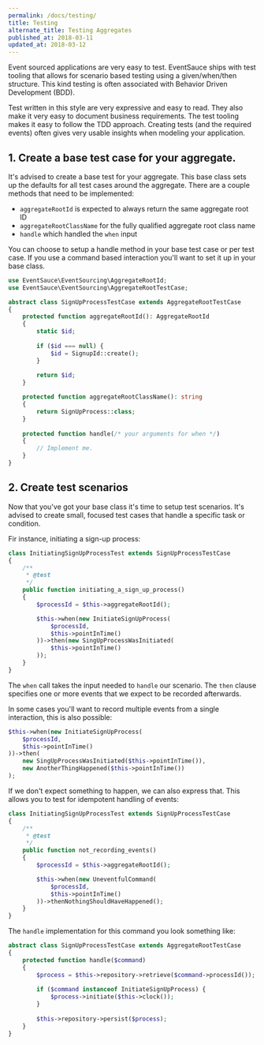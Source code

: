 ```yaml
---
permalink: /docs/testing/
title: Testing
alternate_title: Testing Aggregates
published_at: 2018-03-11
updated_at: 2018-03-12
---
```


Event sourced applications are very easy to test. EventSauce ships with test tooling
that allows for scenario based testing using a given/when/then structure. This kind
testing is often associated with Behavior Driven Development (BDD).

Test written in this style are very expressive and easy to read. They also make it
very easy to document business requirements. The test tooling makes it easy
to follow the TDD approach. Creating tests (and the required events) often gives
very usable insights when modeling your application.

## 1. Create a base test case for your aggregate.

It's advised to create a base test for your aggregate. This base class sets up the defaults
for all test cases around the aggregate. There are a couple methods that need to be implemented:

* `aggregateRootId` is expected to always return the same aggregate root ID
* `aggregateRootClassName` for the fully qualified aggregate root class name
* `handle` which handled the `when` input

You can choose to setup a handle method in your base test case or per test case.
If you use a command based interaction you'll want to set it up in your base class.

```php
use EventSauce\EventSourcing\AggregateRootId;
use EventSauce\EventSourcing\AggregateRootTestCase;

abstract class SignUpProcessTestCase extends AggregateRootTestCase
{
    protected function aggregateRootId(): AggregateRootId
    {
        static $id;
        
        if ($id === null) {
            $id = SignupId::create();
        }
        
        return $id;
    }

    protected function aggregateRootClassName(): string
    {
        return SignUpProcess::class;
    }
    
    protected function handle(/* your arguments for when */)
    {
        // Implement me.
    }
}
```

## 2. Create test scenarios

Now that you've got your base class it's time to setup test scenarios. It's advised to
create small, focused test cases that handle a specific task or condition.

Fir instance, initiating a sign-up process:

```php
class InitiatingSignUpProcessTest extends SignUpProcessTestCase
{
    /**
     * @test
     */
    public function initiating_a_sign_up_process()
    {
        $processId = $this->aggregateRootId();

        $this->when(new InitiateSignUpProcess(
            $processId,
            $this->pointInTime()
        ))->then(new SingUpProcessWasInitiated(
            $this->pointInTime()
        ));
    } 
}
```

The `when` call takes the input needed to `handle` our scenario. The `then` clause specifies
one or more events that we expect to be recorded afterwards.

In some cases you'll want to record multiple events from a single interaction, this is also
possible:

```php
$this->when(new InitiateSignUpProcess(
    $processId,
    $this->pointInTime()
))->then(
    new SingUpProcessWasInitiated($this->pointInTime()),
    new AnotherThingHappened($this->pointInTime())
);
```

If we don't expect something to happen, we can also express that. This allows you to test for
idempotent handling of events:

```php
class InitiatingSignUpProcessTest extends SignUpProcessTestCase
{
    /**
     * @test
     */
    public function not_recording_events()
    {
        $processId = $this->aggregateRootId();

        $this->when(new UneventfulCommand(
            $processId,
            $this->pointInTime()
        ))->thenNothingShouldHaveHappened();
    }
}
```

The `handle` implementation for this command you look something like:

```php
abstract class SignUpProcessTestCase extends AggregateRootTestCase
{
    protected function handle($command)
    {
        $process = $this->repository->retrieve($command->processId());
        
        if ($command instanceof InitiateSignUpProcess) {
            $process->initiate($this->clock());           
        }
        
        $this->repository->persist($process);
    }
}
```
